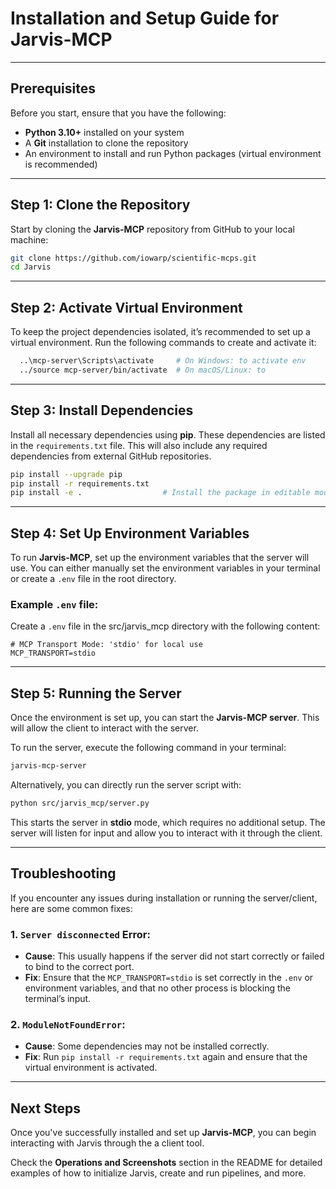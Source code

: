 # Installation and Setup Guide for Jarvis-MCP

---

## Prerequisites

Before you start, ensure that you have the following:

* **Python 3.10+** installed on your system
* A **Git** installation to clone the repository
* An environment to install and run Python packages (virtual environment is recommended)

---

## Step 1: Clone the Repository

Start by cloning the **Jarvis-MCP** repository from GitHub to your local machine:

```bash
git clone https://github.com/iowarp/scientific-mcps.git
cd Jarvis
```

---

## Step 2: Activate Virtual Environment

To keep the project dependencies isolated, it’s recommended to set up a virtual environment. Run the following commands to create and activate it:

```bash
  ..\mcp-server\Scripts\activate     # On Windows: to activate env
  ../source mcp-server/bin/activate  # On macOS/Linux: to 
```

---

## Step 3: Install Dependencies

Install all necessary dependencies using **pip**. These dependencies are listed in the `requirements.txt` file. This will also include any required dependencies from external GitHub repositories.

```bash
pip install --upgrade pip
pip install -r requirements.txt
pip install -e .                  # Install the package in editable mode
```

---

## Step 4: Set Up Environment Variables

To run **Jarvis-MCP**, set up the environment variables that the server will use. You can either manually set the environment variables in your terminal or create a `.env` file in the root directory.

### Example `.env` file:

Create a `.env` file in the src/jarvis_mcp directory with the following content:

```dotenv
# MCP Transport Mode: 'stdio' for local use
MCP_TRANSPORT=stdio
```

---

## Step 5: Running the Server

Once the environment is set up, you can start the **Jarvis-MCP server**. This will allow the client to interact with the server.

To run the server, execute the following command in your terminal:

```bash
jarvis-mcp-server
```

Alternatively, you can directly run the server script with:

```bash
python src/jarvis_mcp/server.py
```

This starts the server in **stdio** mode, which requires no additional setup. The server will listen for input and allow you to interact with it through the client.

---

## Troubleshooting

If you encounter any issues during installation or running the server/client, here are some common fixes:

### 1. `Server disconnected` Error:

* **Cause**: This usually happens if the server did not start correctly or failed to bind to the correct port.
* **Fix**: Ensure that the `MCP_TRANSPORT=stdio` is set correctly in the `.env` or environment variables, and that no other process is blocking the terminal’s input.

### 2. `ModuleNotFoundError`:

* **Cause**: Some dependencies may not be installed correctly.
* **Fix**: Run `pip install -r requirements.txt` again and ensure that the virtual environment is activated.

---

## Next Steps

Once you've successfully installed and set up **Jarvis-MCP**, you can begin interacting with Jarvis through the a client tool. 

Check the **Operations and Screenshots** section in the README for detailed examples of how to initialize Jarvis, create and run pipelines, and more.


